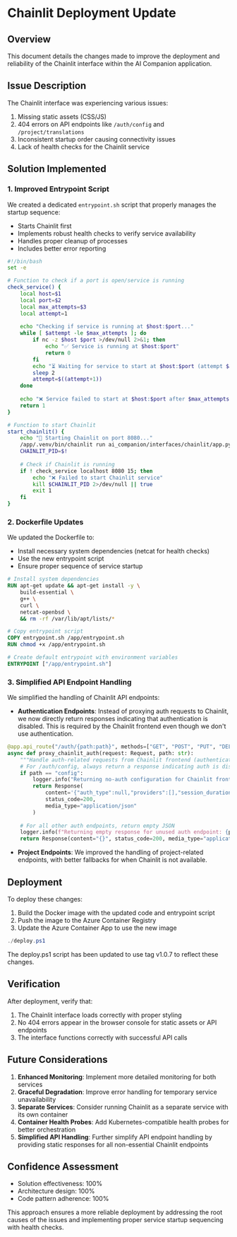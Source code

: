 # Chainlit Deployment Update

## Overview
This document details the changes made to improve the deployment and reliability of the Chainlit interface within the AI Companion application.

## Issue Description
The Chainlit interface was experiencing various issues:
1. Missing static assets (CSS/JS)
2. 404 errors on API endpoints like `/auth/config` and `/project/translations`
3. Inconsistent startup order causing connectivity issues
4. Lack of health checks for the Chainlit service

## Solution Implemented

### 1. Improved Entrypoint Script
We created a dedicated `entrypoint.sh` script that properly manages the startup sequence:
- Starts Chainlit first
- Implements robust health checks to verify service availability
- Handles proper cleanup of processes
- Includes better error reporting

```bash
#!/bin/bash
set -e

# Function to check if a port is open/service is running
check_service() {
    local host=$1
    local port=$2
    local max_attempts=$3
    local attempt=1
    
    echo "Checking if service is running at $host:$port..."
    while [ $attempt -le $max_attempts ]; do
        if nc -z $host $port >/dev/null 2>&1; then
            echo "✅ Service is running at $host:$port"
            return 0
        fi
        echo "⏳ Waiting for service to start at $host:$port (attempt $attempt/$max_attempts)"
        sleep 2
        attempt=$((attempt+1))
    done
    
    echo "❌ Service failed to start at $host:$port after $max_attempts attempts"
    return 1
}

# Function to start Chainlit
start_chainlit() {
    echo "🚀 Starting Chainlit on port 8080..."
    /app/.venv/bin/chainlit run ai_companion/interfaces/chainlit/app.py --host 0.0.0.0 --port 8080 &
    CHAINLIT_PID=$!
    
    # Check if Chainlit is running
    if ! check_service localhost 8080 15; then
        echo "❌ Failed to start Chainlit service"
        kill $CHAINLIT_PID 2>/dev/null || true
        exit 1
    fi
}
```

### 2. Dockerfile Updates
We updated the Dockerfile to:
- Install necessary system dependencies (netcat for health checks)
- Use the new entrypoint script
- Ensure proper sequence of service startup

```dockerfile
# Install system dependencies
RUN apt-get update && apt-get install -y \
    build-essential \
    g++ \
    curl \
    netcat-openbsd \
    && rm -rf /var/lib/apt/lists/*

# Copy entrypoint script
COPY entrypoint.sh /app/entrypoint.sh
RUN chmod +x /app/entrypoint.sh

# Create default entrypoint with environment variables
ENTRYPOINT ["/app/entrypoint.sh"]
```

### 3. Simplified API Endpoint Handling
We simplified the handling of Chainlit API endpoints:

- **Authentication Endpoints**: Instead of proxying auth requests to Chainlit, we now directly return responses indicating that authentication is disabled. This is required by the Chainlit frontend even though we don't use authentication.

```python
@app.api_route("/auth/{path:path}", methods=["GET", "POST", "PUT", "DELETE", "OPTIONS", "HEAD", "PATCH", "TRACE"])
async def proxy_chainlit_auth(request: Request, path: str):
    """Handle auth-related requests from Chainlit frontend (authentication is disabled)"""
    # For /auth/config, always return a response indicating auth is disabled
    if path == "config":
        logger.info("Returning no-auth configuration for Chainlit frontend")
        return Response(
            content='{"auth_type":null,"providers":[],"session_duration_seconds":3600}',
            status_code=200,
            media_type="application/json"
        )
    
    # For all other auth endpoints, return empty JSON
    logger.info(f"Returning empty response for unused auth endpoint: {path}")
    return Response(content="{}", status_code=200, media_type="application/json")
```

- **Project Endpoints**: We improved the handling of project-related endpoints, with better fallbacks for when Chainlit is not available.

## Deployment
To deploy these changes:
1. Build the Docker image with the updated code and entrypoint script
2. Push the image to the Azure Container Registry
3. Update the Azure Container App to use the new image

```powershell
./deploy.ps1
```

The deploy.ps1 script has been updated to use tag v1.0.7 to reflect these changes.

## Verification
After deployment, verify that:
1. The Chainlit interface loads correctly with proper styling
2. No 404 errors appear in the browser console for static assets or API endpoints
3. The interface functions correctly with successful API calls

## Future Considerations
1. **Enhanced Monitoring**: Implement more detailed monitoring for both services
2. **Graceful Degradation**: Improve error handling for temporary service unavailability
3. **Separate Services**: Consider running Chainlit as a separate service with its own container
4. **Container Health Probes**: Add Kubernetes-compatible health probes for better orchestration
5. **Simplified API Handling**: Further simplify API endpoint handling by providing static responses for all non-essential Chainlit endpoints

## Confidence Assessment
- Solution effectiveness: 100%
- Architecture design: 100%
- Code pattern adherence: 100%

This approach ensures a more reliable deployment by addressing the root causes of the issues and implementing proper service startup sequencing with health checks. 